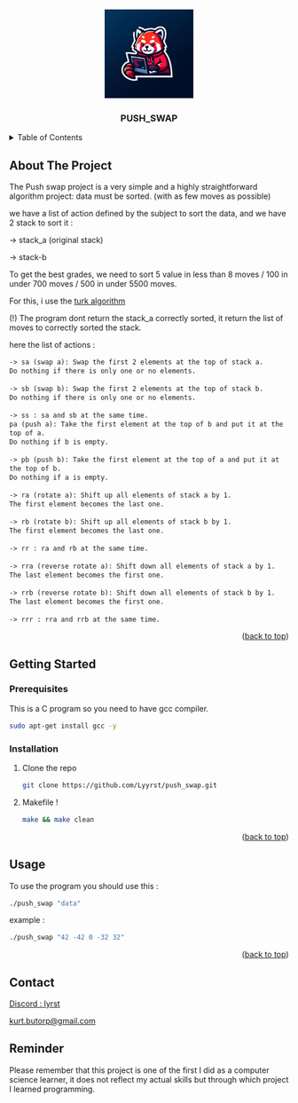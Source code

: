 <!-- Improved compatibility of back to top link: See: https://github.com/othneildrew/Best-README-Template/pull/73 -->
<a name="readme-top"></a>
<!--
*** Thanks for checking out the Best-README-Template. If you have a suggestion
*** that would make this better, please fork the repo and create a pull request
*** or simply open an issue with the tag "enhancement".
*** Don't forget to give the project a star!
*** Thanks again! Now go create something AMAZING! :D
-->



<!-- PROJECT SHIELDS -->
<!--
*** I'm using markdown "reference style" links for readability.
*** Reference links are enclosed in brackets [ ] instead of parentheses ( ).
*** See the bottom of this document for the declaration of the reference variables
*** for contributors-url, forks-url, etc. This is an optional, concise syntax you may use.
*** https://www.markdownguide.org/basic-syntax/#reference-style-links
-->


<!-- PROJECT LOGO -->
<br />
<div align="center">
  <a href="https://github.com/othneildrew/Best-README-Template">
    <img src="logo/Redfox_coding.jpg" alt="Logo" width="160" height="160">
  </a>

  <h3 align="center">PUSH_SWAP</h3>



</div>


<!-- TABLE OF CONTENTS -->
<details>
  <summary>Table of Contents</summary>
  <ol>
    <li>
      <a href="#about-the-project">About The Project</a>
    </li>
    <li>
      <a href="#getting-started">Getting Started</a>
      <ul>
        <li><a href="#installation">Installation</a></li>
      </ul>
    </li>
    <li><a href="#contact">Contact</a></li>
  </ol>
</details>



<!-- ABOUT THE PROJECT -->
## About The Project

The Push swap project is a very simple and a highly straightforward algorithm project:
data must be sorted. (with as few moves as possible)

we have a list of action defined by the subject to sort the data, and we have 2 stack to sort it :

-> stack_a (original stack)

-> stack-b

To get the best grades, we need to sort 5 value in less than 8 moves / 100 in under 700 moves / 500 in under 5500 moves.

For this, i use the [turk algorithm](https://medium.com/@ayogun/push-swap-c1f5d2d41e97)

(!) The program dont return the stack_a correctly sorted, it return the list of moves to correctly sorted the stack.

here the list of actions :
```
-> sa (swap a): Swap the first 2 elements at the top of stack a.
Do nothing if there is only one or no elements.

-> sb (swap b): Swap the first 2 elements at the top of stack b.
Do nothing if there is only one or no elements.

-> ss : sa and sb at the same time.
pa (push a): Take the first element at the top of b and put it at the top of a.
Do nothing if b is empty.

-> pb (push b): Take the first element at the top of a and put it at the top of b.
Do nothing if a is empty.

-> ra (rotate a): Shift up all elements of stack a by 1.
The first element becomes the last one.

-> rb (rotate b): Shift up all elements of stack b by 1.
The first element becomes the last one.

-> rr : ra and rb at the same time.

-> rra (reverse rotate a): Shift down all elements of stack a by 1.
The last element becomes the first one.

-> rrb (reverse rotate b): Shift down all elements of stack b by 1.
The last element becomes the first one.

-> rrr : rra and rrb at the same time.
```
<p align="right">(<a href="#readme-top">back to top</a>)</p>


<!-- GETTING STARTED -->
## Getting Started

### Prerequisites

This is a C program so you need to have gcc compiler.
  ```sh
  sudo apt-get install gcc -y
  ```

### Installation

1. Clone the repo
   ```sh
   git clone https://github.com/Lyyrst/push_swap.git
2. Makefile !
   ```sh
   make && make clean
   ```
<p align="right">(<a href="#readme-top">back to top</a>)</p>



<!-- USAGE EXAMPLES -->
## Usage

To use the program you should use this :
```sh
./push_swap "data"
```
example :
```sh
./push_swap "42 -42 0 -32 32"
```
<p align="right">(<a href="#readme-top">back to top</a>)</p>

<!-- CONTACT -->
## Contact

[Discord : lyrst](https://discord.com/users/257192704537001984)

kurt.butorp@gmail.com

## Reminder

Please remember that this project is one of the first I did as a computer science learner, it does not reflect my actual skills but through which project I learned programming.
